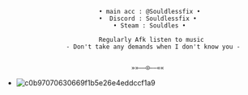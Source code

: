 
                              • main acc : @Souldlessfix •
                              •  Discord : Souldlessfix • 
                                  • Steam : Souldles •
                                
                              Regularly Afk listen to music
                     - Don't take any demands when I don't know you -
   
  
                                       »»——⍟——««
                                       


- ![c0b97070630669f1b5e26e4eddccf1a9](https://github.com/user-attachments/assets/52dc6b2d-20cc-4a86-a541-3c6a426a2dcc)


